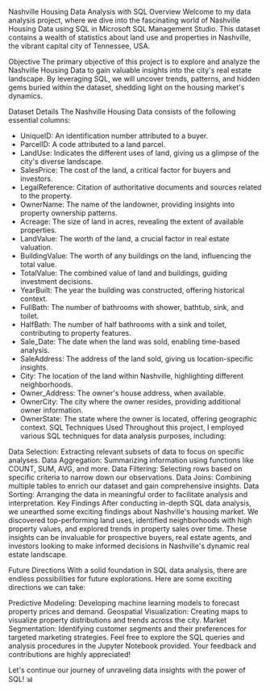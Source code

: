 Nashville Housing Data Analysis with SQL
Overview
Welcome to my data analysis project, where we dive into the fascinating world of Nashville Housing Data using SQL in Microsoft SQL Management Studio. This dataset contains a wealth of statistics about land use and properties in Nashville, the vibrant capital city of Tennessee, USA.

Objective
The primary objective of this project is to explore and analyze the Nashville Housing Data to gain valuable insights into the city's real estate landscape. By leveraging SQL, we will uncover trends, patterns, and hidden gems buried within the dataset, shedding light on the housing market's dynamics.

Dataset Details
The Nashville Housing Data consists of the following essential columns:

- UniqueID: An identification number attributed to a buyer.
- ParcelID: A code attributed to a land parcel.
- LandUse: Indicates the different uses of land, giving us a glimpse of the city's diverse landscape.
- SalesPrice: The cost of the land, a critical factor for buyers and investors.
- LegalReference: Citation of authoritative documents and sources related to the property.
- OwnerName: The name of the landowner, providing insights into property ownership patterns.
- Acreage: The size of land in acres, revealing the extent of available properties.
- LandValue: The worth of the land, a crucial factor in real estate valuation.
- BuildingValue: The worth of any buildings on the land, influencing the total value.
- TotalValue: The combined value of land and buildings, guiding investment decisions.
- YearBuilt: The year the building was constructed, offering historical context.
- FullBath: The number of bathrooms with shower, bathtub, sink, and toilet.
- HalfBath: The number of half bathrooms with a sink and toilet, contributing to property features.
- Sale_Date: The date when the land was sold, enabling time-based analysis.
- SaleAddress: The address of the land sold, giving us location-specific insights.
- City: The location of the land within Nashville, highlighting different neighborhoods.
- Owner_Address: The owner's house address, when available.
- OwnerCity: The city where the owner resides, providing additional owner information.
- OwnerState: The state where the owner is located, offering geographic context.
SQL Techniques Used
Throughout this project, I employed various SQL techniques for data analysis purposes, including:

Data Selection: Extracting relevant subsets of data to focus on specific analyses.
Data Aggregation: Summarizing information using functions like COUNT, SUM, AVG, and more.
Data Filtering: Selecting rows based on specific criteria to narrow down our observations.
Data Joins: Combining multiple tables to enrich our dataset and gain comprehensive insights.
Data Sorting: Arranging the data in meaningful order to facilitate analysis and interpretation.
Key Findings
After conducting in-depth SQL data analysis, we unearthed some exciting findings about Nashville's housing market. We discovered top-performing land uses, identified neighborhoods with high property values, and explored trends in property sales over time. These insights can be invaluable for prospective buyers, real estate agents, and investors looking to make informed decisions in Nashville's dynamic real estate landscape.

Future Directions
With a solid foundation in SQL data analysis, there are endless possibilities for future explorations. Here are some exciting directions we can take:

Predictive Modeling: Developing machine learning models to forecast property prices and demand.
Geospatial Visualization: Creating maps to visualize property distributions and trends across the city.
Market Segmentation: Identifying customer segments and their preferences for targeted marketing strategies.
Feel free to explore the SQL queries and analysis procedures in the Jupyter Notebook provided. Your feedback and contributions are highly appreciated!

Let's continue our journey of unraveling data insights with the power of SQL! :bar_chart:
